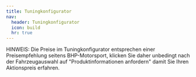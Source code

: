 ```yaml
---
title: Tuningkonfigurator
nav:
  header: Tuningkonfigurator
  icon: build
  hr: true
---
```

HINWEIS: Die Preise im Tuningkonfigurator entsprechen einer Preisempfehlung seitens BHP-Motorsport, klicken Sie daher unbedingt nach der Fahrzeugauswahl auf "Produktinformationen anfordern" damit Sie Ihren Aktionspreis erfahren.